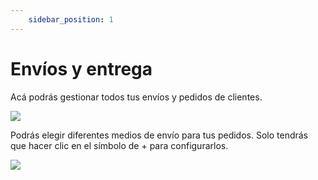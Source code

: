 ```yaml
---
    sidebar_position: 1
---
```


# Envíos y entrega

Acá podrás gestionar todos tus envíos y pedidos de clientes.

![](/Fotos/Configuraciones/Envios/envios-y-entregas1.png)

Podrás elegir diferentes medios de envío para tus pedidos. Solo tendrás que hacer clic en el símbolo de + para configurarlos.

![](/Fotos/Configuraciones/Envios/envios-y-entregas2.png)
